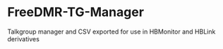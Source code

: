 # FreeDMR-TG-Manager
Talkgroup manager and CSV exported for use in HBMonitor and HBLink derivatives
